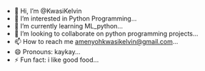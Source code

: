 - 👋 Hi, I’m @KwasiKelvin
- 👀 I’m interested in Python Programming...
- 🌱 I’m currently learning ML_python...
- 💞️ I’m looking to collaborate on python programming projects...
- 📫 How to reach me amenyohkwasikelvin@gmail.com...
- 😄 Pronouns: kaykay...
- ⚡ Fun fact: i like good food...

<!---
KwasiKelvin/KwasiKelvin is a ✨ special ✨ repository because its `README.md` (this file) appears on your GitHub profile.
You can click the Preview link to take a look at your changes.
--->
